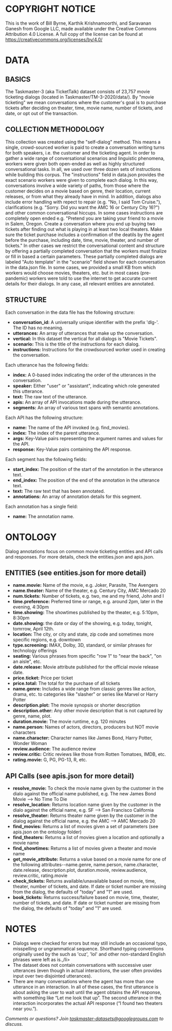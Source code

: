 # COPYRIGHT NOTICE

This is the work of Bill Byrne, Karthik Krishnamoorthi, and Saravanan Ganesh from Google LLC, made available under the Creative Commons Attribution 4.0 License. A full copy of the license can be found at https://creativecommons.org/licenses/by/4.0/

# DATA

## BASICS
The Taskmaster-3 (aka TicketTalk) dataset consists of 23,757 movie ticketing dialogs (located in Taskmaster/TM-3-2020/data/). By "movie ticketing" we mean conversations where the  customer's goal is to purchase tickets after deciding on theater, time, movie name, number of tickets, and date, or opt out of the transaction.

## COLLECTION METHODOLOGY
This collection was created using the "self-dialog" method. This means a single, crowd-sourced worker is paid to create a conversation writing turns for both speakers, i.e. the customer and the ticketing agent. In order to gather a wide range of conversational scenarios and linguistic phenomena, workers were given both open-ended as well as highly structured conversational tasks. In all, we used over three dozen sets of instructions while building this corpus. The "instructions" field in data.json provides the exact scenario workers were given to complete each dialog. In this way, conversations involve a wide variety of paths, from those where the customer decides on a movie based on genre, their location, current releases, or from what they already have in mind. In addition, dialogs also include error handling with repect to repair (e.g. "No, I said Tom Cruise."), clarifications (e.g. "Sorry. Did you want the AMC 16 or Century City 16?") and other common conversational hiccups. In some cases instructions are completely open ended e.g. "Pretend you are taking your friend to a movie in Salem, Oregon. Create a conversation where you end up buying two tickets after finding out what is playing in at least two local theaters. Make sure the ticket purchase includes a confirmation of the deatils by the agent before the purchase, including date, time, movie, theater, and number of tickets." In other cases we restrict the conversational content and structure by offering a partially completed conversation that the workers must finalize or fill in based a certain parameters. These partially completed dialogs are labeled "Auto template" in the "scenario" field shown for each conversation in the data.json file. In some cases, we provided a small KB from which workers would choose movies, theaters, etc. but in most cases (pre-pandemic) workers were told to use the internet to get accurate current details for their dialogs. In any case, all relevant entities are annotated. 

## STRUCTURE
Each conversation in the data file has the following structure:
* __conversation_id:__ A universally unique identifier with the prefix 'dlg-'. The ID has no meaning.
* __utterances:__ An array of utterances that make up the conversation.
* __vertical:__ In this dataset the vertical for all dialogs is "Movie Tickets".
* __scenario:__ This is the title of the instructions for each dialog.
* __instructions:__ Instructions for the crowdsourced worker used in creating the conversation.

Each utterance has the following fields:
* __index:__ A 0-based index indicating the order of the utterances in the conversation.
* __speaker:__ Either "user" or "assistant", indicating which role generated this utterance.
* __text:__ The raw text of the utterance.
* __apis:__ An array of API invocations made during the utterance. 
* __segments:__ An array of various text spans with semantic annotations.

Each API has the following structure:
* __name:__ The name of the API invoked (e.g. find_movies).
* __index:__ The index of the parent utterance.
* __args:__ Key-Value pairs representing the argument names and values for the API.
* __response:__ Key-Value pairs containing the API response.

Each segment has the following fields:
* __start_index:__ The position of the start of the annotation in the utterance text.
* __end_index:__ The position of the end of the annotation in the utterance text.
* __text:__ The raw text that has been annotated.
* __annotations:__ An array of annotation details for this segment.

Each annotation has a single field:

* __name:__ The annotation name.

# ONTOLOGY
Dialog annotations focus on common movie ticketing entities and API calls and responses. For more details, check the entities.json and apis.json.

## ENTITIES (see entities.json for more detail)
* __name.movie:__ Name of the movie, e.g. Joker, Parasite, The Avengers
* __name.theater:__ Name of the theater, e.g. Century City, AMC Mercado 20
* __num.tickets:__ Number of tickets, e.g. two, me and my friend, John and I
* __time.preference:__ Preferred time or range, e.g. around 2pm, later in the evening, 4:30pm
* __time.showing:__ The showtimes published by the theater, e.g. 5:10pm, 8:30pm
* __date.showing:__ the date or day of the showing, e.g. today, tonight, tomrrow, April 12th.
* __location:__ The city, or city and state, zip code and sometimes more specific regions, e.g. downtown
* __type.screening:__ IMAX, Dolby, 3D, standard, or similar phrases for technology offerings
* __seating:__ Various phrases from specific "row 1" to "near the back", "on an aisle", etc.
* __date.release:__ Movie attribute published for the official movie release date.
* __price.ticket:__ Price per ticket
* __price.total:__ The total for the purchase of all tickets
* __name.genre:__ Includes a wide range from classic genres like action, drama, etc. to categories like "slasher" or series like Marvel or Harry Potter
* __description.plot:__ The movie synopsis or shorter description
* __description.other:__ Any other movie description that is not captured by genre, name, plot.
* __duration.movie:__ The movie runtime, e.g. 120 minutes
* __name.person:__ Names of actors, directors, producers but NOT movie characters
* __name.character:__ Character names like James Bond, Harry Potter, Wonder Woman
* __review.audience:__ The audience review
* __review.critic:__ Critic reviews like those from Rotten Tomatoes, IMDB, etc.
* __rating.movie:__ G, PG, PG-13, R, etc.

## API Calls (see apis.json for more detail)
* __resolve_movie:__ To check the movie name given by the customer in the dialo against the official name published, e.g. The new James Bond Movie --> No Time To Die
* __resolve_location:__ Returns location name given by the customer in the dialo against the official name, e.g. SF --> San Francisco California
* __resolve_theater:__ Returns theater name given by the customer in the dialog against the official name, e.g. the AMC --> AMC Mercado 20
* __find_movies:__ Returns a list of movies given a set of parameters (see apis.json on the ontology folder)
* __find_theaters:__ Returns a list of movies given a location and optionally a movie name
* __find_showtimes:__ Returns a list of movies given a theater and movie name
* __get_movie_attribute:__ Returns a value based on a movie name for one of the following attributes--name.genre, name.person, name.character, date.release, description.plot, duration.movie, review.audience, review.critic, rating.movie
* __check_tickets:__ Returns available/unavailable based on movie, time, theater, number of tickets, and date. If date or ticket number are missing from the dialog, the defaults of "today" and "1" are used.
* __book_tickets:__ Returns success/failure based on movie, time, theater, number of tickets, and date. If date or ticket number are missing from the dialog, the defaults of "today" and "1" are used.

# NOTES
<ul>
<li>Dialogs were checked for errors but may still include an occasional typo, misspelling or ungrammatical sequence. Shorthand typing conventions originally used by the  such as 'cuz', 'lol' and other non-standard English phrases were left as is.,/li>
<li>The dataset does not contain conversations with successive user utterances (even though in actual interactions, the user often provides input over two disjointed utterances).</li>
<li>There are many conversations where the agent has more than one utterance in an interaction. In all of these cases, the first utterance is about asking the user to wait until the agent obtains the API response, with something like “Let me look that up”. The second utterance in the interaction incorporates the actual API response (“I found two theaters near you.”).</li>
</ul>


_Comments or questions? Join taskmaster-datasets@googlegroups.com to discuss._


